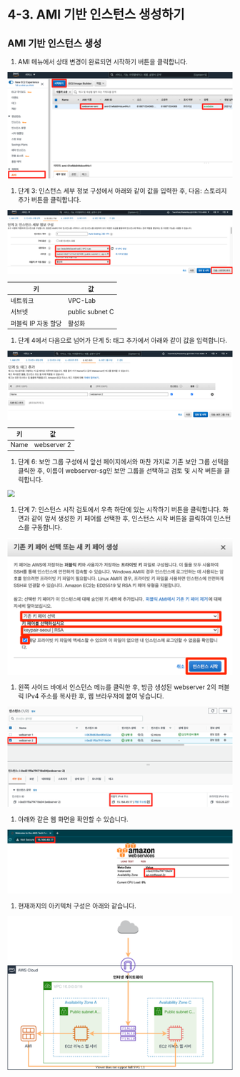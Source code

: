 # 4-3. AMI 기반 인스턴스 생성하기

## AMI 기반 인스턴스 생성

1. AMI 메뉴에서 상태 변경이 완료되면 시작하기 버튼을 클릭합니다.

![](../4.EC2/images/create-ami-ec2-01.png)

1. 단계 3: 인스턴스 세부 정보 구성에서 아래와 같이 값을 입력한 후, 다음: 스토리지 추가 버튼을 클릭합니다.

![](../4.EC2/images/create-ami-ec2-02.png)

| 키            | 값               |
| ------------ | --------------- |
| 네트워크         | VPC-Lab         |
| 서브넷          | public subnet C |
| 퍼블릭 IP 자동 할당 | 활성화             |

1. 단계 4에서 다음으로 넘어가 단계 5: 태그 추가에서 아래와 같이 값을 입력합니다.

![](../4.EC2/images/create-ami-ec2-03.png)

| 키    | 값           |
| ---- | ----------- |
| Name | webserver 2 |

1. 단계 6: 보안 그룹 구성에서 앞선 페이지에서와 마찬 가지로 기존 보안 그룹 선택을 클릭한 후, 이름이 webserver-sg인 보안 그룹을 선택하고 검토 및 시작 버튼을 클릭합니다.

![](../4.EC2/images/create-ec2-07\(1\).png)

1. 단계 7: 인스턴스 시작 검토에서 우측 하단에 있는 시작하기 버튼을 클릭합니다. 화면과 같이 앞서 생성한 키 페어를 선택한 후, 인스턴스 시작 버튼을 클릭하여 인스턴스를 구동합니다.

![](../4.EC2/images/create-ami-ec2-04-v2.png)

1. 왼쪽 사이드 바에서 인스턴스 메뉴를 클릭한 후, 방금 생성된 webserver 2의 퍼블릭 IPv4 주소를 복사한 후, 웹 브라우저에 붙여 넣습니다.

![](../4.EC2/images/create-ami-ec2-05.png)

1. 아래와 같은 웹 화면을 확인할 수 있습니다.

![](../4.EC2/images/create-ami-ec2-06.png)

1. 현재까지의 아키텍처 구성은 아래와 같습니다.

![](../4.EC2/images/4-3-architecture.svg)
